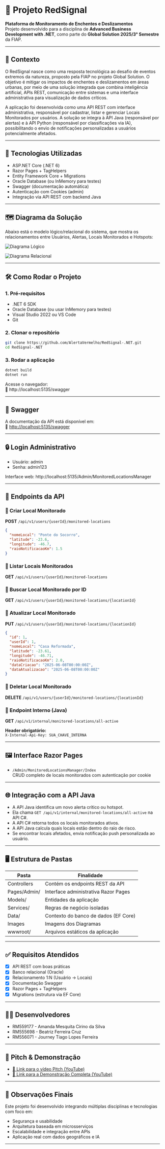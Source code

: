 # 🚨 Projeto RedSignal

**Plataforma de Monitoramento de Enchentes e Deslizamentos**  
Projeto desenvolvido para a disciplina de **Advanced Business Development with .NET**, como parte do **Global Solution 2025/3° Semestre** da FIAP.

---

## 🎯 Contexto

O RedSignal nasce como uma resposta tecnológica ao desafio de eventos extremos da natureza, proposto pela FIAP no projeto Global Solution. O objetivo é mitigar os impactos de enchentes e deslizamentos em áreas urbanas, por meio de uma solução integrada que combina inteligência artificial, APIs REST, comunicação entre sistemas e uma interface administrativa para visualização de dados críticos.

A aplicação foi desenvolvida como uma API REST com interface administrativa, responsável por cadastrar, listar e gerenciar Locais Monitorados por usuários. A solução se integra à API Java (responsável por alertas) e à API Python (responsável por classificações via IA), possibilitando o envio de notificações personalizadas a usuários potencialmente afetados.

---

## 🔧 Tecnologias Utilizadas

- ASP.NET Core (.NET 6)
- Razor Pages + TagHelpers
- Entity Framework Core + Migrations
- Oracle Database (ou InMemory para testes)
- Swagger (documentação automática)
- Autenticação com Cookies (admin)
- Integração via API REST com backend Java

---

## 🗺️ Diagrama da Solução

Abaixo está o modelo lógico/relacional do sistema, que mostra os relacionamentos entre Usuários, Alertas, Locais Monitorados e Hotspots:

![Diagrama Lógico](./Images/Logical.png)


![Diagrama Relacional](./Images/Relational.png)

---

## 🛠️ Como Rodar o Projeto

### 1. Pré-requisitos

- .NET 6 SDK
- Oracle Database (ou usar InMemory para testes)
- Visual Studio 2022 ou VS Code
- Git

### 2. Clonar o repositório

```bash
git clone https://github.com/AlertaVermelho/RedSignal-.NET.git
cd RedSignal-.NET
```

### 3. Rodar a aplicação

```bash
dotnet build
dotnet run
```

Acesse o navegador:  
📍 http://localhost:5135/swagger

---

## 📘 Swagger

A documentação da API está disponível em:  
📎 [http://localhost:5135/swagger](http://localhost:5135/swagger)

---

## 🔒 Login Administrativo

- Usuário: admin  
- Senha: admin123

Interface web: http://localhost:5135/Admin/MonitoredLocationsManager

---

## 🧠 Endpoints da API

### 🔹 Criar Local Monitorado

**POST** `/api/v1/users/{userId}/monitored-locations`

```json
{
  "nomeLocal": "Ponte do Socorro",
  "latitude": -23.6,
  "longitude": -46.7,
  "raioNotificacaoKm": 1.5
}
```

### 🔹 Listar Locais Monitorados

**GET** `/api/v1/users/{userId}/monitored-locations`

### 🔹 Buscar Local Monitorado por ID

**GET** `/api/v1/users/{userId}/monitored-locations/{locationId}`

### 🔹 Atualizar Local Monitorado

**PUT** `/api/v1/users/{userId}/monitored-locations/{locationId}`

```json
{
  "id": 1,
  "userId": 1,
  "nomeLocal": "Casa Reformada",
  "latitude": -23.61,
  "longitude": -46.71,
  "raioNotificacaoKm": 2.0,
  "dataCriacao": "2025-06-08T00:00:00Z",
  "dataAtualizacao": "2025-06-08T00:00:00Z"
}
```

### 🔹 Deletar Local Monitorado

**DELETE** `/api/v1/users/{userId}/monitored-locations/{locationId}`

### 🔹 Endpoint Interno (Java)

**GET** `/api/v1/internal/monitored-locations/all-active`

**Header obrigatório:**  
`X-Internal-Api-Key: SUA_CHAVE_INTERNA`

---

## 🖼️ Interface Razor Pages

- `/Admin/MonitoredLocationsManager/Index`  
CRUD completo de locais monitorados com autenticação por cookie

---

## 🌐 Integração com a API Java

- A API Java identifica um novo alerta crítico ou hotspot.
- Ela chama `GET /api/v1/internal/monitored-locations/all-active` na API C#.
- A API C# retorna todos os locais monitorados ativos.
- A API Java calcula quais locais estão dentro do raio de risco.
- Se encontrar locais afetados, envia notificação push personalizada ao usuário.

---

## 🖥️ Estrutura de Pastas

| Pasta            | Finalidade                                 |
|------------------|--------------------------------------------|
| Controllers      | Contém os endpoints REST da API            |
| Pages/Admin/     | Interface administrativa Razor Pages       |
| Models/          | Entidades da aplicação                     |
| Services/        | Regras de negócio isoladas                 |
| Data/            | Contexto do banco de dados (EF Core)       |
| Images           | Imagens dos Diagramas                      |
| wwwroot/         | Arquivos estáticos da aplicação            |

---

## ✅ Requisitos Atendidos

- [x] API REST com boas práticas
- [x] Banco relacional (Oracle)
- [x] Relacionamento 1:N (Usuário → Locais)
- [x] Documentação Swagger
- [x] Razor Pages + TagHelpers
- [x] Migrations (estrutura via EF Core)

---

## 👨‍💻 Desenvolvedores

- RM559177 - Amanda Mesquita Cirino da Silva  
- RM555698 - Beatriz Ferreira Cruz  
- RM556071 - Journey Tiago Lopes Ferreira

---

## 🎥 Pitch & Demonstração

- [🔗 Link para o vídeo Pitch (YouTube)](https://youtube.com/...)
- [🔗 Link para a Demonstração Completa (YouTube)](https://youtube.com/...)

---

## 📝 Observações Finais

Este projeto foi desenvolvido integrando múltiplas disciplinas e tecnologias com foco em:

- Segurança e usabilidade
- Arquitetura baseada em microsserviços
- Escalabilidade e integração entre APIs
- Aplicação real com dados geográficos e IA

---
